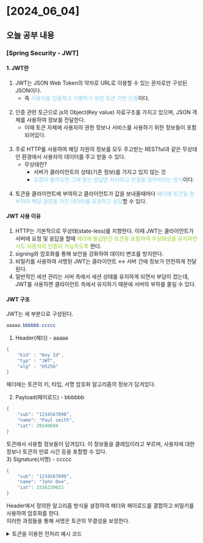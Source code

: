 # [2024_06_04]

## 오늘 공부 내용
### [Spring Security - JWT]
#### 1. JWT란
1. JWT는 JSON Web Token의 약자로 URL로 이용할 수 있는 문자로만 구성된 JSON이다.
    - 즉 <span style="color:skyblue">사용자를 인증하고 식별하기 위한 토큰 기반 인증</span>이다.
<br><br>
2. 인증 관련 토근으로 js의 Object(Key value) 자료구조를 가지고 있으며, JSON 객체를 사용하여 정보를 전달한다.
    - 이때 토큰 자체에 사용자의 권한 정보나 서비스를 사용하기 위한 정보들이 포함되어있다.
<br><br>
3. 주로 HTTP를 사용하여 해당 자원의 정보를 모두 주고받는 RESTful과 같은 무상태인 환경에서 사용자의 데이터를 주고 받을 수 있다.
    - 무상태란?
        - 서버가 클라이언트의 상태(기존 정보)를 가지고 있지 않는 것
        -  <span style="color:skyblue">요청이 들어오면 그에 맞는 응답만 처리하고 연결을 끊어버리는 방식</span>이다.
          <br><br>
4. 토큰을 클라이언트에 부여하고 클라이언트가 값을 보내올때마다 <span style="color:skyblue">헤더에 토큰을 첨부하여 해당 권한을 가진 데이터를 요청하고 응답</span>할 수 있다.

#### JWT 사용 이유

1. HTTP는 기본적으로 무상태(state-less)를 지향한다. 이때 JWT는 클라이언트가 서버에 요청 및 응답을 할때  <span style="color:yellowgreen">헤더에 발급받은 토큰을 포함하여 무상태성을 유지하면서도 사용자의 인증이 가능하도록</span> 한다.
2. signing와 암호화를 통해 보안을 강화하여 데이터 변조를 방지한다.
3. 비밀키를 사용하여 서명된 JWT는 클라이언트 ↔ 서버 간에 정보가 안전하게 전달된다.
4. 일반적인 세션 관리는 서버 측에서 세션 상태를 유지하게 되면서 부담이 컸는데, JWT를 사용하면 클라이언트 측에서 유지하기 때문에 서버의 부하를 줄일 수 있다.

#### JWT 구조

JWT는 세 부분으로 구성된다.
``` java
aaaaa.bbbbbb.ccccc
```

1) Header(헤더) - aaaaa
``` java
{
	"kid" : "Key Id",
	"typ" : "JWT",
	"alg" : "HS256"
}
```
헤더에는 토큰의  키, 타입, 서명 암호화 알고리즘의 정보가 담겨있다.

2) Payload(페이로드) - bbbbbb
``` java
{
    "sub": "1234567890",
    "name": "Paul smith",
    "iat": 20240604
}
```
토큰에서 사용할 정보들이 담겨있다. 이 정보들을 클레임이라고 부르며, 사용자에 대한 정보나 토큰의 만료 시간 등을 포함할 수 있다.<br>
3) Signature(서명) - ccccc
``` java
{
    "sub": "1234567890",
    "name": "John Doe",
    "iat": 1516239022
}
```
Header에서 정의한 알고리즘 방식을 설정하여 헤더와 페이로드를 결합하고 비밀키를 사용하여 암호화를 한다. 
<br>이러한 과정들을 통해 서명은 토큰의 무결성을 보장한다.

<details>
    <summary>토큰을 이용한 전처리 예시 코드</summary>

``` java
package org.mind.carddatabase.filter;

import lombok.RequiredArgsConstructor;
import org.mind.carddatabase.service.JwtService;
import org.springframework.http.HttpHeaders;
import org.springframework.security.authentication.UsernamePasswordAuthenticationToken;
import org.springframework.security.core.Authentication;
import org.springframework.security.core.context.SecurityContextHolder;
import org.springframework.stereotype.Component;
import org.springframework.web.filter.OncePerRequestFilter;

import javax.servlet.FilterChain;
import javax.servlet.ServletException;
import javax.servlet.http.HttpServletRequest;
import javax.servlet.http.HttpServletResponse;
import java.io.IOException;

//로그인을 제외한 다른 모든 요청들이 token을 가지고 있는지 검사
// token이 있는지 > token이 정상인지 > 요청 전달

@Component
@RequiredArgsConstructor
public class AuthenticationFilter extends OncePerRequestFilter {
    
    private final JwtService jwtService;
    
    @Override
    protected void doFilterInternal(HttpServletRequest request, HttpServletResponse response, FilterChain filterChain) throws ServletException, IOException {
        // 토큰이 있나 없나
        String jws = request.getHeader(HttpHeaders.AUTHORIZATION);
        // 있다면
        if(jws != null) {
            // 토큰을 비밀키로 해제해서 user정보를 추출
            String user = jwtService.getAuthUser(request);
            Authentication authentication = 
                    new UsernamePasswordAuthenticationToken(user, null,
                            java.util.Collections.emptyList());
            
            // 시큐리티 인증저장소에 인증 정보 저장
            SecurityContextHolder.getContext().setAuthentication(authentication);
        }
        
        // 계속해서 토큰을 보내서 전처리 하는과정
        // 다음 필터 or 서블릿에 전송
        filterChain.doFilter(request, response);
    }
}

```

</details>

